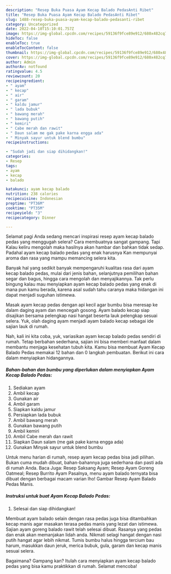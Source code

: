 ```yaml
---
description: "Resep Buka Puasa Ayam Kecap Balado PedasAnti Ribet"
title: "Resep Buka Puasa Ayam Kecap Balado PedasAnti Ribet"
slug: 1488-resep-buka-puasa-ayam-kecap-balado-pedasanti-ribet
category: Uncategorized
date: 2022-04-10T15:10:01.757Z
image: https://img-global.cpcdn.com/recipes/59136f9fce89e912/680x482cq70/ayam-kecap-balado-pedas-foto-resep-utama.jpg
hideToc: false
enableToc: true
enableTocContent: false
thumbnail: https://img-global.cpcdn.com/recipes/59136f9fce89e912/680x482cq70/ayam-kecap-balado-pedas-foto-resep-utama.jpg
cover: https://img-global.cpcdn.com/recipes/59136f9fce89e912/680x482cq70/ayam-kecap-balado-pedas-foto-resep-utama.jpg
author: Admin
authorAv: notfound
ratingvalue: 4.5
reviewcount: 20
recipeingredient:
- " ayam"
- " kecap"
- " air"
- " garam"
- " kaldu jamur"
- " lada bubuk"
- " bawang merah"
- " bawang putih"
- " kemiri"
- " Cabe merah dan rawit"
- " Daun salam me gak pake karna engga ada"
- " Minyak sayur untuk blend bumbu"
recipeinstructions:

- "Sudah jadi dan siap dihidangkan!"
categories:
- Resep
tags:
- ayam
- kecap
- balado

katakunci: ayam kecap balado 
nutrition: 238 calories
recipecuisine: Indonesian
preptime: "PT36M"
cooktime: "PT35M"
recipeyield: "3"
recipecategory: Dinner

---
```



Selamat pagi Anda sedang mencari inspirasi resep ayam kecap balado pedas yang menggugah selera? Cara membuatnya sangat gampang. Tapi Kalau keliru mengolah maka hasilnya akan hambar dan bahkan tidak sedap. Padahal ayam kecap balado pedas yang enak harusnya Kan mempunyai aroma dan rasa yang mampu memancing selera kita.


Banyak hal yang sedikit banyak mempengaruhi kualitas rasa dari ayam kecap balado pedas, mulai dari jenis bahan, selanjutnya pemilihan bahan segar dan bagus, hingga cara mengolah dan menyajikannya. Tak perlu bingung kalau mau menyiapkan ayam kecap balado pedas yang enak di mana pun kamu berada, karena asal sudah tahu caranya maka hidangan ini dapat menjadi suguhan istimewa.

Masak ayam kecap pedas dengan api kecil agar bumbu bisa meresap ke dalam daging ayam dan mencegah gosong. Ayam balado kecap siap disajikan bersama pelengkap nasi hangat beserta lauk pelengkap sesuai selera. Yuk, olah daging ayam menjadi ayam balado kecap sebagai ide sajian lauk di rumah.


Nah, kali ini kita coba, yuk, variasikan ayam kecap balado pedas sendiri di rumah. Tetap berbahan sederhana, sajian ini bisa memberi manfaat dalam membantu menjaga kesehatan tubuh kita. Kamu bisa membuat Ayam Kecap Balado Pedas memakai 12 bahan dan 0 langkah pembuatan. Berikut ini cara dalam menyiapkan hidangannya.

<!--inarticleads1-->

##### Bahan-bahan dan bumbu yang diperlukan dalam menyiapkan Ayam Kecap Balado Pedas:

1. Sediakan  ayam
1. Ambil  kecap
1. Gunakan  air
1. Ambil  garam
1. Siapkan  kaldu jamur
1. Persiapkan  lada bubuk
1. Ambil  bawang merah
1. Gunakan  bawang putih
1. Ambil  kemiri
1. Ambil  Cabe merah dan rawit
1. Siapkan  Daun salam (me gak pake karna engga ada)
1. Gunakan  Minyak sayur untuk blend bumbu


Untuk menu harian di rumah, resep ayam kecap pedas bisa jadi pilihan. Bukan cuma mudah dibuat, bahan-bahannya juga sederhana dan pasti ada di rumah Anda. Baca Juga: Resep Saksang Ayam; Resep Ayam Goreng Oatmeal; Resep Burrito Ayam Pasalnya, menu ayam balado ternyata bisa dibuat dengan berbagai macam varian lho! Gambar Resep Ayam Balado Pedas Manis. 

<!--inarticleads2-->

##### Instruksi untuk buat Ayam Kecap Balado Pedas:


1. Selesai dan siap dihidangkan!

Membuat ayam balado selain dengan rasa pedas juga bisa ditambahkan kecap manis agar masakan terasa pedas manis yang lezat dan istimewa. Sajian ayam goreng balado rawit telah selesai dibuat. Rasanya yang pedas dan enak akan memanjakan lidah anda. Nikmati selagi hangat dengan nasi putih hangat agar lebih nikmat. Tumis bumbu halus hingga tercium bau harum, masukkan daun jeruk, merica bubuk, gula, garam dan kecap manis sesuai selera. 

Bagaimana? Gampang kan? Itulah cara menyiapkan ayam kecap balado pedas yang bisa kamu praktikkan di rumah. Selamat mencoba!
